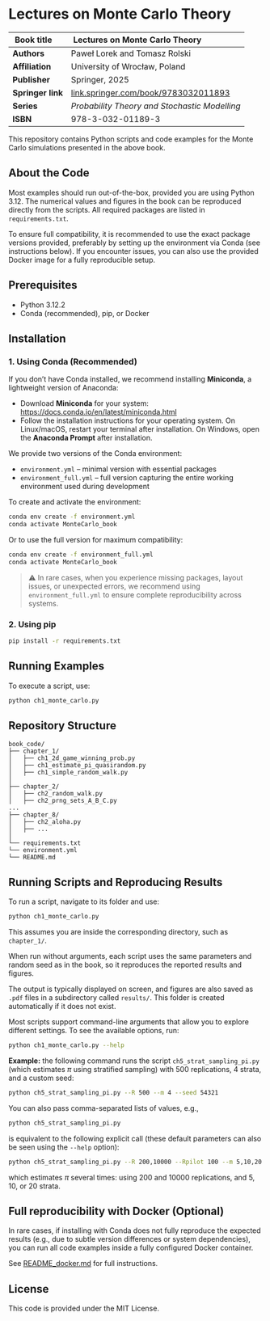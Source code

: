 # Lectures on Monte Carlo Theory



|  Book title&nbsp;&nbsp;&nbsp;&nbsp;       |Lectures on Monte Carlo Theory  &nbsp;&nbsp;&nbsp;&nbsp;&nbsp;&nbsp;&nbsp;&nbsp;&nbsp;&nbsp;&nbsp;&nbsp;&nbsp;&nbsp;&nbsp;&nbsp;              |
|--------------------|------------------------------------------------|
| **Authors**       | Paweł Lorek and Tomasz Rolski                                 |
| **Affiliation**   | University of Wrocław, Poland                                         |
| **Publisher**     | Springer, 2025                                                 |
| **Springer link** | [link.springer.com/book/9783032011893](https://link.springer.com/book/9783032011893) |
| **Series**        | *Probability Theory and Stochastic Modelling*                 |
| **ISBN**          | 978-3-032-01189-3                                              |







This repository contains Python scripts and code examples for the Monte Carlo simulations presented in the above book.

 
## About the Code

Most examples should run out-of-the-box, provided you are using Python 3.12. The numerical values and figures in the book can be reproduced directly from the scripts. All required packages are listed in `requirements.txt`.


To ensure full compatibility, it is recommended to use the exact package versions provided, preferably by setting up the environment via Conda (see instructions below). If you encounter issues, you can also use the provided Docker image for a fully reproducible setup.


## Prerequisites
- Python 3.12.2
- Conda (recommended), pip, or Docker




## Installation
### 1. Using Conda (Recommended)

If you don’t have Conda installed, we recommend installing **Miniconda**, a lightweight version of Anaconda:

- Download **Miniconda** for your system: https://docs.conda.io/en/latest/miniconda.html
- Follow the installation instructions for your operating system.
  On Linux/macOS, restart your terminal after installation.
  On Windows, open the **Anaconda Prompt** after installation.

We provide two versions of the Conda environment:

- `environment.yml` – minimal version with essential packages
- `environment_full.yml` – full version capturing the entire working environment used during development

To create and activate the environment:

```bash
conda env create -f environment.yml
conda activate MonteCarlo_book
```

Or to use the full version for maximum compatibility:

```bash
conda env create -f environment_full.yml
conda activate MonteCarlo_book
```

> ⚠️ In rare cases, when you experience missing packages, layout issues, or unexpected errors,
> we recommend using `environment_full.yml` to ensure complete reproducibility across systems.


### 2. Using pip
```bash
pip install -r requirements.txt
```

## Running Examples
To execute a script, use:
```bash
python ch1_monte_carlo.py
```

## Repository Structure
```
book_code/
├── chapter_1/
│   ├── ch1_2d_game_winning_prob.py
│   ├── ch1_estimate_pi_quasirandom.py
│   ├── ch1_simple_random_walk.py
│
├── chapter_2/
│   ├── ch2_random_walk.py
│   ├── ch2_prng_sets_A_B_C.py
...
├── chapter_8/
│   ├── ch2_aloha.py
│   ├── ...
│
└── requirements.txt
└── environment.yml
└── README.md
```

## Running Scripts and Reproducing Results

To run a script, navigate to its folder and use:

```bash
python ch1_monte_carlo.py
```

This assumes you are inside the corresponding directory, such as `chapter_1/`.

When run without arguments, each script uses the same parameters and random seed as in the book, so it reproduces the reported results and figures.

The output is typically displayed on screen, and figures are also saved as `.pdf` files in a subdirectory called `results/`. This folder is created automatically if it does not exist.

Most scripts support command-line arguments that allow you to explore different settings. To see the available options, run:

```bash
python ch1_monte_carlo.py --help
```

**Example:** the following command runs the script `ch5_strat_sampling_pi.py` (which estimates $\pi$ using stratified sampling) with 500 replications, 4 strata, and a custom seed:

```bash
python ch5_strat_sampling_pi.py --R 500 --m 4 --seed 54321
```

You can also pass comma-separated lists of values, e.g.,
```bash
python ch5_strat_sampling_pi.py
```

is equivalent to the following explicit call (these default parameters can also be seen using the `--help` option):

```bash
python ch5_strat_sampling_pi.py --R 200,10000 --Rpilot 100 --m 5,10,20 --results_path results --seed 31415
```
which estimates $\pi$ several times: using 200 and 10000 replications, and 5, 10, or 20 strata.


##   Full reproducibility with Docker (Optional)

In rare cases, if installing with Conda does not fully reproduce the expected results (e.g., due to subtle version differences or system dependencies), you can run all code examples inside a fully configured Docker container.

See [README_docker.md](README_docker.md) for full instructions.
 
## License
This code is provided under the MIT License.
